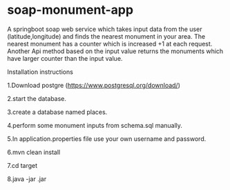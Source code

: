 # soap-monument-app
A springboot soap web service which takes input data from the user (latitude,longitude) and finds the nearest monument in your area. 
The nearest monument has a counter which is increased +1 at each request.
Another Api method based on the input value returns the monuments which have larger counter than the input value. 

Installation instructions

1.Download postgre (https://www.postgresql.org/download/)

2.start the database.

3.create a database named places.

4.perform some monument inputs from schema.sql manually.

5.In application.properties file use your own username and password.

6.mvn clean install

7.cd target

8.java -jar <yourfilename>.jar 
 



